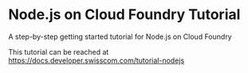 # Node.js on Cloud Foundry Tutorial

A step-by-step getting started tutorial for Node.js on Cloud Foundry

This tutorial can be reached at <https://docs.developer.swisscom.com/tutorial-nodejs>
